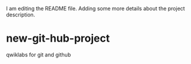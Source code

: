 I am editing the README file. Adding some more details about the project description.
# new-git-hub-project
qwiklabs for git and github
